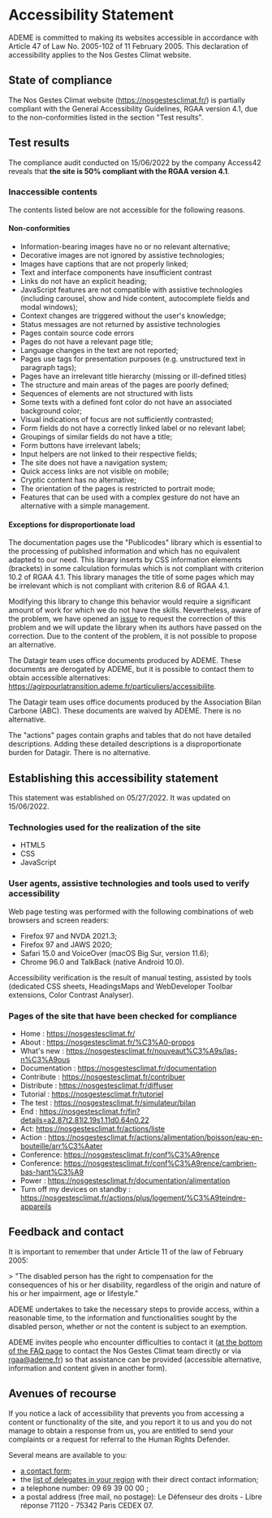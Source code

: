 # Accessibility Statement

ADEME is committed to making its websites accessible in accordance with Article 47 of Law No. 2005-102 of 11 February 2005.
This declaration of accessibility applies to the Nos Gestes Climat website.

## State of compliance

The Nos Gestes Climat website (https://nosgestesclimat.fr/) is partially compliant with the General Accessibility Guidelines, RGAA version 4.1, due to the non-conformities listed in the section "Test results".

## Test results

The compliance audit conducted on 15/06/2022 by the company Access42 reveals that **the site is 50% compliant with the RGAA version 4.1**.

### Inaccessible contents

The contents listed below are not accessible for the following reasons.

#### Non-conformities

- Information-bearing images have no or no relevant alternative;
- Decorative images are not ignored by assistive technologies;
- Images have captions that are not properly linked;
- Text and interface components have insufficient contrast
- Links do not have an explicit heading;
- JavaScript features are not compatible with assistive technologies (including carousel, show and hide content, autocomplete fields and modal windows);
- Context changes are triggered without the user's knowledge;
- Status messages are not returned by assistive technologies
- Pages contain source code errors
- Pages do not have a relevant page title;
- Language changes in the text are not reported;
- Pages use tags for presentation purposes (e.g. unstructured text in paragraph tags);
- Pages have an irrelevant title hierarchy (missing or ill-defined titles)
- The structure and main areas of the pages are poorly defined;
- Sequences of elements are not structured with lists
- Some texts with a defined font color do not have an associated background color;
- Visual indications of focus are not sufficiently contrasted;
- Form fields do not have a correctly linked label or no relevant label;
- Groupings of similar fields do not have a title;
- Form buttons have irrelevant labels;
- Input helpers are not linked to their respective fields;
- The site does not have a navigation system;
- Quick access links are not visible on mobile;
- Cryptic content has no alternative;
- The orientation of the pages is restricted to portrait mode;
- Features that can be used with a complex gesture do not have an alternative with a simple management.

#### Exceptions for disproportionate load

The documentation pages use the "Publicodes" library which is essential to the processing of published information and which has no equivalent adapted to our need. This library inserts by CSS information elements (brackets) in some calculation formulas which is not compliant with criterion 10.2 of RGAA 4.1. This library manages the title of some pages which may be irrelevant which is not compliant with criterion 8.6 of RGAA 4.1.

Modifying this library to change this behavior would require a significant amount of work for which we do not have the skills. Nevertheless, aware of the problem, we have opened an [issue](https://github.com/betagouv/publicodes/issues/226) to request the correction of this problem and we will update the library when its authors have passed on the correction. Due to the content of the problem, it is not possible to propose an alternative.

The Datagir team uses office documents produced by ADEME. These documents are derogated by ADEME, but it is possible to contact them to obtain accessible alternatives: https://agirpourlatransition.ademe.fr/particuliers/accessibilite.

The Datagir team uses office documents produced by the Association Bilan Carbone (ABC). These documents are waived by ADEME. There is no alternative.

The "actions" pages contain graphs and tables that do not have detailed descriptions. Adding these detailed descriptions is a disproportionate burden for Datagir. There is no alternative.

## Establishing this accessibility statement

This statement was established on 05/27/2022. It was updated on 15/06/2022.

### Technologies used for the realization of the site

- HTML5
- CSS
- JavaScript

### User agents, assistive technologies and tools used to verify accessibility

Web page testing was performed with the following combinations of web browsers and screen readers:

- Firefox 97 and NVDA 2021.3;
- Firefox 97 and JAWS 2020;
- Safari 15.0 and VoiceOver (macOS Big Sur, version 11.6);
- Chrome 96.0 and TalkBack (native Android 10.0).

Accessibility verification is the result of manual testing, assisted by tools (dedicated CSS sheets, HeadingsMaps and WebDeveloper Toolbar extensions, Color Contrast Analyser).

### Pages of the site that have been checked for compliance

- Home : https://nosgestesclimat.fr/
- About : https://nosgestesclimat.fr/%C3%A0-propos
- What's new : https://nosgestesclimat.fr/nouveaut%C3%A9s/las-n%C3%A9ous
- Documentation : https://nosgestesclimat.fr/documentation
- Contribute : https://nosgestesclimat.fr/contribuer
- Distribute : https://nosgestesclimat.fr/diffuser
- Tutorial : https://nosgestesclimat.fr/tutoriel
- The test : https://nosgestesclimat.fr/simulateur/bilan
- End : https://nosgestesclimat.fr/fin?details=a2.87t2.81l2.19s1.11d0.64n0.22
- Act: https://nosgestesclimat.fr/actions/liste
- Action : https://nosgestesclimat.fr/actions/alimentation/boisson/eau-en-bouteille/arr%C3%Aater
- Conference: https://nosgestesclimat.fr/conf%C3%A9rence
- Conference: https://nosgestesclimat.fr/conf%C3%A9rence/cambrien-bas-hant%C3%A9
- Power : https://nosgestesclimat.fr/documentation/alimentation
- Turn off my devices on standby : https://nosgestesclimat.fr/actions/plus/logement/%C3%A9teindre-appareils

## Feedback and contact

It is important to remember that under Article 11 of the law of February 2005:

&gt; "The disabled person has the right to compensation for the consequences of his or her disability, regardless of the origin and nature of his or her impairment, age or lifestyle."

ADEME undertakes to take the necessary steps to provide access, within a reasonable time, to the information and functionalities sought by the disabled person, whether or not the content is subject to an exemption.

ADEME invites people who encounter difficulties to contact it ([at the bottom of the FAQ page](/contribuer) to contact the Nos Gestes Climat team directly or via [rgaa@ademe.fr](mailto:rgaa@ademe.fr)) so that assistance can be provided (accessible alternative, information and content given in another form).

## Avenues of recourse

If you notice a lack of accessibility that prevents you from accessing a content or functionality of the site, and you report it to us and you do not manage to obtain a response from us, you are entitled to send your complaints or a request for referral to the Human Rights Defender.

Several means are available to you:

- [a contact form](https://formulaire.defenseurdesdroits.fr/code/afficher.php?ETAPE=accueil_2016);
- the [list of delegates in your region](https://www.defenseurdesdroits.fr/office/) with their direct contact information;
- a telephone number: 09 69 39 00 00 ;
- a postal address (free mail, no postage): Le Défenseur des droits - Libre réponse 71120 - 75342 Paris CEDEX 07.
